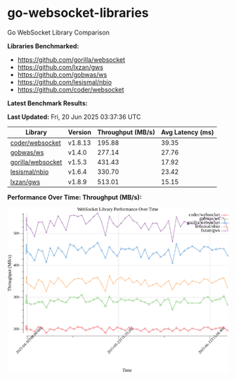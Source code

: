 # go-websocket-libraries

Go WebSocket Library Comparison

**Libraries Benchmarked:**

- https://github.com/gorilla/websocket
- https://github.com/lxzan/gws
- https://github.com/gobwas/ws
- https://github.com/lesismal/nbio
- https://github.com/coder/websocket

**Latest Benchmark Results:**

<!-- BENCHMARK_TABLE_START -->
**Last Updated:** Fri, 20 Jun 2025 03:37:36 UTC

| Library                                         | Version         | Throughput (MB/s) | Avg Latency (ms) |
| ----------------------------------------------- | --------------- | ----------------- | ---------------- |
| [coder/websocket](https://github.com/coder/websocket) | v1.8.13 | 195.88 | 39.35 |
| [gobwas/ws](https://github.com/gobwas/ws) | v1.4.0 | 277.14 | 27.76 |
| [gorilla/websocket](https://github.com/gorilla/websocket) | v1.5.3 | 431.43 | 17.92 |
| [lesismal/nbio](https://github.com/lesismal/nbio) | v1.6.4 | 330.70 | 23.42 |
| [lxzan/gws](https://github.com/lxzan/gws) | v1.8.9 | 513.01 | 15.15 |
<!-- BENCHMARK_TABLE_END -->

**Performance Over Time: Throughput (MB/s):**

![Benchmark Performance Graph](benchmark_performance.png)